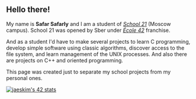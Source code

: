 <!--

🧙 Remember, you can do mighty things with the power of [Markdown](https://docs.github.com/github/writing-on-github/getting-started-with-writing-and-formatting-on-github/basic-writing-and-formatting-syntax)
-->

## Hello there!
My name is **Safar Safarly** and I am a student of [_School 21_](https://21-school.ru) (Moscow campus).
School 21 was opened by Sber under [_École 42_](https://42.fr/en/homepage/) franchise.

And as a student I'd have to make several projects to learn C programming, develop simple software using classic algorithms, discover access to the file system, and learn management of the UNIX processes. And also there are projects on C++ and oriented programming.

This page was created just to separate my school projects from my personal ones.

[![jaeskim's 42 stats](https://badge42.herokuapp.com/api/stats/emurky?darkmode=true)](https://github.com/JaeSeoKim/badge42)
